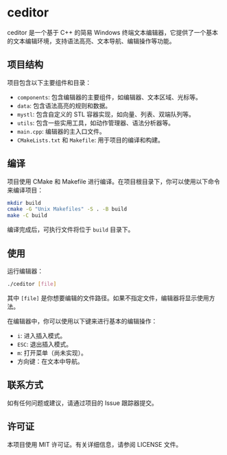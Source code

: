 # ceditor

ceditor 是一个基于 C++ 的简易 Windows 终端文本编辑器，它提供了一个基本的文本编辑环境，支持语法高亮、文本导航、编辑操作等功能。

## 项目结构

项目包含以下主要组件和目录：

- `components`: 包含编辑器的主要组件，如编辑器、文本区域、光标等。
- `data`: 包含语法高亮的规则和数据。
- `mystl`: 包含自定义的 STL 容器实现，如向量、列表、双端队列等。
- `utils`: 包含一些实用工具，如动作管理器、语法分析器等。
- `main.cpp`: 编辑器的主入口文件。
- `CMakeLists.txt` 和 `Makefile`: 用于项目的编译和构建。

## 编译

项目使用 CMake 和 Makefile 进行编译。在项目根目录下，你可以使用以下命令来编译项目：

```bash
mkdir build
cmake -G "Unix Makefiles" -S . -B build
make -C build
```

编译完成后，可执行文件将位于 `build` 目录下。

## 使用

运行编辑器：

```bash
./ceditor [file]
```

其中 `[file]` 是你想要编辑的文件路径。如果不指定文件，编辑器将显示使用方法。

在编辑器中，你可以使用以下键来进行基本的编辑操作：

- `i`: 进入插入模式。
- `ESC`: 退出插入模式。
- `m`: 打开菜单（尚未实现）。
- 方向键：在文本中导航。

## 联系方式

如有任何问题或建议，请通过项目的 Issue 跟踪器提交。

## 许可证

本项目使用 MIT 许可证。有关详细信息，请参阅 LICENSE 文件。
